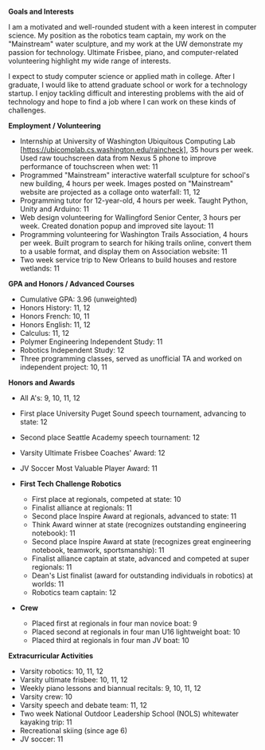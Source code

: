**Goals and Interests**

I am a motivated and well-rounded student with a keen interest in computer science. My position as the robotics team captain, my work on the "Mainstream" water sculpture, and my work at the UW demonstrate my passion for technology. Ultimate Frisbee, piano, and computer-related volunteering highlight my wide range of interests.

I expect to study computer science or applied math in college. After I graduate, I would like to attend graduate school or work for a technology startup. I enjoy tackling difficult and interesting problems with the aid of technology and hope to find a job where I can work on these kinds of challenges.

**Employment / Volunteering**

* Internship at University of Washington Ubiquitous Computing Lab [https://ubicomplab.cs.washington.edu/raincheck], 35 hours per week. Used raw touchscreen data from Nexus 5 phone to improve performance of touchscreen when wet: 11
* Programmed "Mainstream" interactive waterfall sculpture for school's new building, 4 hours per week. Images posted on "Mainstream" website are projected as a collage onto waterfall: 11, 12
* Programming tutor for 12-year-old, 4 hours per week. Taught Python, Unity and Arduino: 11
* Web design volunteering for Wallingford Senior Center, 3 hours per week. Created donation popup and improved site layout: 11
* Programming volunteering for Washington Trails Association, 4 hours per week. Built program to search for hiking trails online, convert them to a usable format, and display them on Association website: 11
* Two week service trip to New Orleans to build houses and restore wetlands: 11

**GPA and Honors / Advanced Courses**

* Cumulative GPA: 3.96 (unweighted)
* Honors History: 11, 12
* Honors French: 10, 11 
* Honors English: 11, 12
* Calculus: 11, 12
* Polymer Engineering Independent Study: 11
* Robotics Independent Study: 12
* Three programming classes, served as unofficial TA and worked on independent project: 10, 11

**Honors and Awards**

* All A's: 9, 10, 11, 12
* First place University Puget Sound speech tournament, advancing to state: 12 
* Second place Seattle Academy speech tournament: 12
* Varsity Ultimate Frisbee Coaches' Award: 12
* JV Soccer Most Valuable Player Award: 11

* **First Tech Challenge Robotics**
  * First place at regionals, competed at state: 10
  * Finalist alliance at regionals: 11
  * Second place Inspire Award at regionals, advanced to state: 11
  * Think Award winner at state (recognizes outstanding engineering notebook): 11
  * Second place Inspire Award at state (recognizes great engineering notebook, teamwork, sportsmanship): 11
  * Finalist alliance captain at state, advanced and competed at super regionals: 11
  * Dean's List finalist (award for outstanding individuals in robotics) at worlds: 11
  * Robotics team captain: 12
* **Crew**
  * Placed first at regionals in four man novice boat: 9
  * Placed second at regionals in four man U16 lightweight boat: 10
  * Placed third at regionals in four man JV boat: 10

**Extracurricular Activities**

* Varsity robotics: 10, 11, 12
* Varsity ultimate frisbee: 10, 11, 12
* Weekly piano lessons and biannual recitals: 9, 10, 11, 12
* Varsity crew: 10
* Varsity speech and debate team: 11, 12
* Two week National Outdoor Leadership School (NOLS) whitewater kayaking trip: 11
* Recreational skiing (since age 6)
* JV soccer: 11